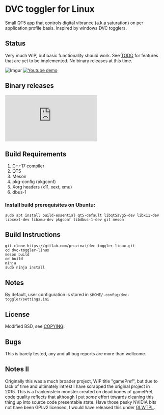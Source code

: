 # DVC toggler for Linux

Small QT5 app that controls digital vibrance (a.k.a saturation) on per application
profile basis. Inspired by windows DVC togglers.

## Status

Very much WIP, but basic functionality should work.
See [TODO](TODO) for features that are yet to be implemented.
No binary releases at this time.


![Imgur](https://i.imgur.com/pp84mIP.png)
[![Youtube demo](https://img.youtube.com/vi/Nvd_NRQcGyw/0.jpg)](https://www.youtube.com/watch?v=Nvd_NRQcGyw)

## Binary releases

![Ubuntu 64bit (dvc-toggler-linux-0.0.5-amd64.deb)](https://gitlab.com/pruzinat/dvc-toggler-linux/raw/releases/releases/dvc-toggler-linux-0.0.5-amd64.deb)

## Build Requirements
1. C++17 compiler
2. QT5
3. Meson
4. pkg-config (pkgconf)
4. Xorg headers (x11, xext, xmu)
5. dbus-1

### Install build prerequisites on Ubuntu:
```
sudo apt install build-essential qt5-default libqt5svg5-dev libx11-dev libxext-dev libxmu-dev pkgconf libdbus-1-dev git meson
```

## Build Instructions
```
git clone https://gitlab.com/pruzinat/dvc-toggler-linux.git
cd dvc-toggler-linux
meson build
cd build
ninja
sudo ninja install
```

## Notes

By default, user configuration is stored in ```$HOME/.config/dvc-toggler/settings.ini```

## License

Modified BSD, see [COPYING](COPYING).

## Bugs

This is barely tested, any and all bug reports are more than wellcome.

## Notes II

Originally this was a much broader project, WIP title "gamePref", but due to lack of time and ultimately intrest
I have scrapped the original project in 2015. This is a frankenstein monster created on dead bones of gamePref,
code quality reflects that although I put _some_ effort towards cleaning this thing up into source code presentable state.
Have those pesky NVIDIA bits not have been GPLv2 licensed, I would have released this under [GLWTPL](https://github.com/me-shaon/GLWTPL/blob/master/LICENSE).
